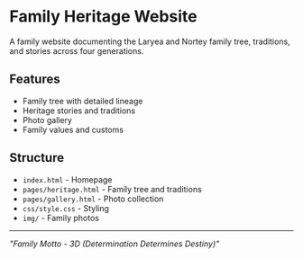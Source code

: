 # Family Heritage Website

A family website documenting the Laryea and Nortey family tree, traditions, and stories across four generations.

## Features
- Family tree with detailed lineage
- Heritage stories and traditions
- Photo gallery
- Family values and customs

## Structure
- `index.html` - Homepage
- `pages/heritage.html` - Family tree and traditions
- `pages/gallery.html` - Photo collection
- `css/style.css` - Styling
- `img/` - Family photos

---
*"Family Motto - 3D (Determination Determines Destiny)"*